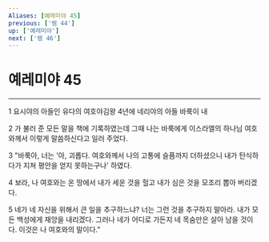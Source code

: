 ```yaml
---
Aliases: [예레미야 45]
previous: ['렘 44']
up: ['예레미야']
next: ['렘 46']
---
```

# 예레미야 45

***


1 요시야의 아들인 유다의 여호야김왕 4년에 네리야의 아들 바룩이 내 

2 가 불러 준 모든 말을 책에 기록하였는데 그때 나는 바룩에게 이스라엘의 하나님 여호와께서 이렇게 말씀하신다고 일러 주었다. 

3 "바룩아, 너는 '아, 괴롭다. 여호와께서 나의 고통에 슬픔까지 더하셨으니 내가 탄식하다가 지쳐 평안을 얻지 못하는구나' 하였다. 

4 보라, 나 여호와는 온 땅에서 내가 세운 것을 헐고 내가 심은 것을 모조리 뽑아 버리겠다. 

5 네가 네 자신을 위해서 큰 일을 추구하느냐? 너는 그런 것을 추구하지 말아라. 내가 모든 백성에게 재앙을 내리겠다. 그러나 네가 어디로 가든지 네 목숨만은 살아 남을 것이다. 이것은 나 여호와의 말이다."
